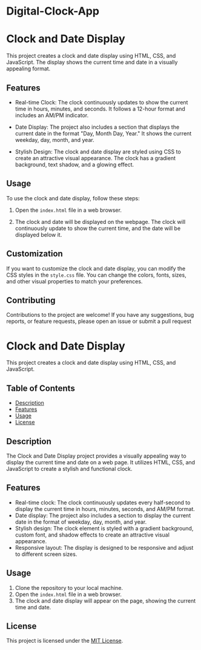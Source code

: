 # Digital-Clock-App

# Clock and Date Display

This project creates a clock and date display using HTML, CSS, and JavaScript. The display shows the current time and date in a visually appealing format.

## Features

- Real-time Clock: The clock continuously updates to show the current time in hours, minutes, and seconds. It follows a 12-hour format and includes an AM/PM indicator.

- Date Display: The project also includes a section that displays the current date in the format "Day, Month Day, Year." It shows the current weekday, day, month, and year.

- Stylish Design: The clock and date display are styled using CSS to create an attractive visual appearance. The clock has a gradient background, text shadow, and a glowing effect.

## Usage

To use the clock and date display, follow these steps:

1. Open the `index.html` file in a web browser.

2. The clock and date will be displayed on the webpage. The clock will continuously update to show the current time, and the date will be displayed below it.

## Customization

If you want to customize the clock and date display, you can modify the CSS styles in the `style.css` file. You can change the colors, fonts, sizes, and other visual properties to match your preferences.

## Contributing

Contributions to the project are welcome! If you have any suggestions, bug reports, or feature requests, please open an issue or submit a pull request


# Clock and Date Display

This project creates a clock and date display using HTML, CSS, and JavaScript.

## Table of Contents
- [Description](#description)
- [Features](#features)
- [Usage](#usage)
- [License](#license)

## Description
The Clock and Date Display project provides a visually appealing way to display the current time and date on a web page. It utilizes HTML, CSS, and JavaScript to create a stylish and functional clock.

## Features
- Real-time clock: The clock continuously updates every half-second to display the current time in hours, minutes, seconds, and AM/PM format.
- Date display: The project also includes a section to display the current date in the format of weekday, day, month, and year.
- Stylish design: The clock element is styled with a gradient background, custom font, and shadow effects to create an attractive visual appearance.
- Responsive layout: The display is designed to be responsive and adjust to different screen sizes.

## Usage
1. Clone the repository to your local machine.
2. Open the `index.html` file in a web browser.
3. The clock and date display will appear on the page, showing the current time and date.

## License
This project is licensed under the [MIT License](LICENSE).

